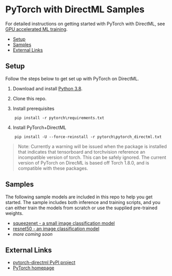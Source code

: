 # PyTorch with DirectML Samples <!-- omit in toc -->

For detailed instructions on getting started with PyTorch with DirectML, see [GPU accelerated ML training](https://docs.microsoft.com/en-us/windows/ai/directml/gpu-pytorch-windows).

- [Setup](#setup)
- [Samples](#samples)
- [External Links](#external-links)

## Setup

Follow the steps below to get set up with PyTorch on DirectML.

1.	Download and install [Python 3.8](https://www.python.org/downloads/release/python-380/).

2. Clone this repo.	

3. Install prerequisites
```
    pip install -r pytorch\requirements.txt 
```
4.  Install PyTorch+DirectML
```
    pip install -U --force-reinstall -r pytorch\pytorch_directml.txt
```

> Note: Currently a warning will be issued when the package is installed that indicates that tensorboard and torchvision reference an incompatible version of torch. This can be safely ignored. The current version of PyTorch on DirecML is based off Torch 1.8.0, and is compatible with these packages.

## Samples

The following sample models are included in this repo to help you get started. The sample includes both inference and training scripts, and you can either train the models from scratch or use the supplied pre-trained weights.

* [squeezenet - a small image classification model](./squeezenet)
* [resnet50 - an image classification model](./resnet50)
* *more coming soon*

## External Links

* [pytorch-directml PyPI project](https://pypi.org/project/pytorch-directml/)
* [PyTorch homepage](https://pytorch.org/)
